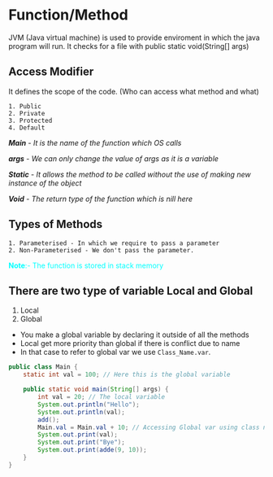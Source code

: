 # Function/Method

JVM (Java virtual machine) is used to provide enviroment in which the java program will run.
It checks for a file with public static void(String[] args)

## Access Modifier

It defines the scope of the code. (Who can access what method and what)

    1. Public
    2. Private
    3. Protected
    4. Default

***Main** - It is the name of the function which OS calls*

***args** - We can only change the value of args as it is a variable*

***Static** - It allows the method to be called without the use of making new instance of the object*

***Void** - The return type of the function which is nill here*

## Types of Methods
    1. Parameterised - In which we require to pass a parameter
    2. Non-Parameterised - We don't pass the parameter.
<span style="color:aqua;">**Note**:- The function is stored in stack memory</span>

## There are two type of variable Local and Global
1. Local
2. Global

* You make a global variable by declaring it outside of all the methods
* Local get more priority than global if there is conflict due to name 
* In that case to refer to global var we use `Class_Name.var`. 


```java
public class Main {
    static int val = 100; // Here this is the global variable

    public static void main(String[] args) {
        int val = 20; // The local variable
        System.out.println("Hello");
        System.out.println(val);
        add();
        Main.val = Main.val + 10; // Accessing Global var using class name
        System.out.print(val);
        System.out.print("Bye");
        System.out.print(adde(9, 10));
    }
}
```